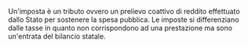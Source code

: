 Un'imposta è un tributo ovvero un prelievo coattivo di reddito effettuato dallo Stato per sostenere la spesa pubblica. Le imposte si differenziano dalle tasse in quanto non corrispondono ad una prestazione ma sono un'entrata del bilancio statale.